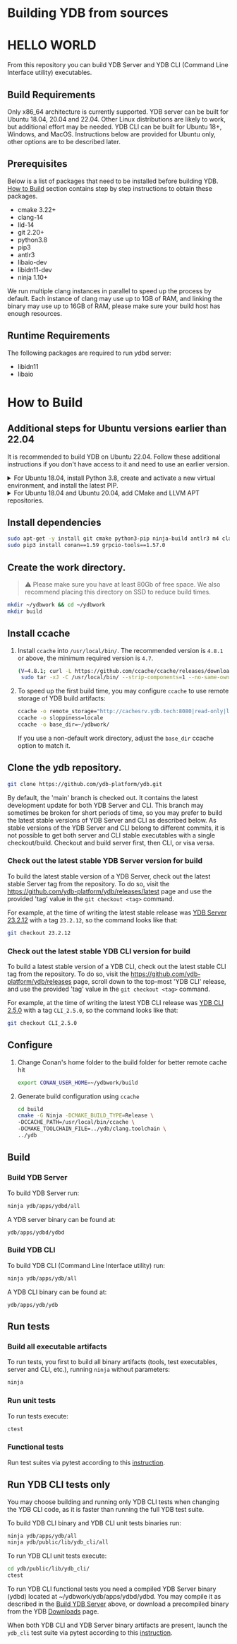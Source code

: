 # Building YDB from sources
# HELLO WORLD
From this repository you can build YDB Server and YDB CLI (Command Line Interface utility) executables.

## Build Requirements

Only x86_64 architecture is currently supported.
YDB server can be built for Ubuntu 18.04, 20.04 and 22.04. Other Linux distributions are likely to work, but additional effort may be needed.
YDB CLI can be built for Ubuntu 18+, Windows, and MacOS. Instructions below are provided for Ubuntu only, other options are to be described later.

## Prerequisites

Below is a list of packages that need to be installed before building YDB. [How to Build](#how-to-build) section contains step by step instructions to obtain these packages.

 - cmake 3.22+
 - clang-14
 - lld-14
 - git 2.20+
 - python3.8
 - pip3
 - antlr3
 - libaio-dev
 - libidn11-dev
 - ninja 1.10+

We run multiple clang instances in parallel to speed up the process by default. Each instance of clang may use up to 1GB of RAM, and linking the binary may use up to 16GB of RAM, please make sure your build host has enough resources.

## Runtime Requirements
 The following packages are required to run ydbd server:

 - libidn11
 - libaio

# How to Build

## Additional steps for Ubuntu versions earlier than 22.04

It is recommended to build YDB on Ubuntu 22.04. Follow these additional instructions if you don't have access to it and need to use an earlier version.

<details>
   <summary>For Ubuntu 18.04, install Python 3.8, create and activate a new virtual environment, and install the latest PIP.</summary>

   ```bash
   apt-get install python3.8 python3.8-venv python3-venv
   python3.8 -m venv ~/ydbwork/ve
   source ~/ydbwork/ve/bin/activate
   pip install -U pip
   ```
</details>

<details>
   <summary>For Ubuntu 18.04 and Ubuntu 20.04, add CMake and LLVM APT repositories.</summary>

   ```bash
   wget -O - https://apt.kitware.com/keys/kitware-archive-latest.asc | sudo apt-key add -
   echo "deb http://apt.kitware.com/ubuntu/ $(lsb_release -cs) main" | sudo tee /etc/apt/sources.list.d/kitware.list >/dev/null
   
   wget -O - https://apt.llvm.org/llvm-snapshot.gpg.key | sudo apt-key add -
   echo "deb http://apt.llvm.org/$(lsb_release -cs)/ llvm-toolchain-$(lsb_release -cs)-14 main" | sudo tee /etc/apt/sources.list.d/llvm.list >/dev/null
   
   sudo apt-get update
   
   ```

</details>

## Install dependencies

```bash
sudo apt-get -y install git cmake python3-pip ninja-build antlr3 m4 clang-14 lld-14 libidn11-dev libaio1 libaio-dev llvm-14
sudo pip3 install conan==1.59 grpcio-tools==1.57.0

```

## Create the work directory. 
> :warning: Please make sure you have at least 80Gb of free space. We also recommend placing this directory on SSD to reduce build times.

```bash
mkdir ~/ydbwork && cd ~/ydbwork
mkdir build
```

## Install ccache

1. Install `ccache` into `/usr/local/bin/`. The recommended version is `4.8.1` or above, the minimum required version is `4.7`.
    ```bash
    (V=4.8.1; curl -L https://github.com/ccache/ccache/releases/download/v${V}/ccache-${V}-linux-x86_64.tar.xz | \
     sudo tar -xJ -C /usr/local/bin/ --strip-components=1 --no-same-owner ccache-${V}-linux-x86_64/ccache)
    ```

2. To speed up the first build time, you may configure `ccache` to use remote storage of YDB build artifacts:
    ```bash
    ccache -o remote_storage="http://cachesrv.ydb.tech:8080|read-only|layout=bazel"
    ccache -o sloppiness=locale 
    ccache -o base_dir=~/ydbwork/
    ```
   If you use a non-default work directory, adjust the `base_dir` ccache option to match it.

## Clone the ydb repository.

```bash
git clone https://github.com/ydb-platform/ydb.git
```

By default, the 'main' branch is checked out. It contains the latest development update for both YDB Server and CLI. This branch may sometimes be broken for short periods of time, so you may prefer to build the latest stable versions of YDB Server and CLI as described below. As stable versions of the YDB Server and CLI belong to different commits, it is not possible to get both server and CLI stable executables with a single checkout/build. Checkout and build server first, then CLI, or visa versa.

### Check out the latest stable YDB Server version for build

To build the latest stable version of a YDB Server, check out the latest stable Server tag from the repository. To do so, visit the https://github.com/ydb-platform/ydb/releases/latest page and use the provided 'tag' value in the `git checkout <tag>` command.

For example, at the time of writing the latest stable release was [YDB Server 23.2.12](https://github.com/ydb-platform/ydb/releases/tag/23.2.12) with a tag `23.2.12`, so the command looks like that:

```bash
git checkout 23.2.12
```

### Check out the latest stable YDB CLI version for build

To build a latest stable version of a YDB CLI, check out the latest stable CLI tag from the repository. To do so, visit the https://github.com/ydb-platform/ydb/releases page, scroll down to the top-most 'YDB CLI' release, and use the provided 'tag' value in the `git checkout <tag>` command.

For example, at the time of writing the latest YDB CLI release was [YDB CLI 2.5.0](https://github.com/ydb-platform/ydb/releases/tag/CLI_2.5.0) with a tag `CLI_2.5.0`, so the command looks like that:

```bash
git checkout CLI_2.5.0
```

## Configure

1. Change Conan's home folder to the build folder for better remote cache hit 
    ```bash
    export CONAN_USER_HOME=~/ydbwork/build
    ```

2. Generate build configuration using `ccache`
    ```bash
    cd build
    cmake -G Ninja -DCMAKE_BUILD_TYPE=Release \
    -DCCACHE_PATH=/usr/local/bin/ccache \
    -DCMAKE_TOOLCHAIN_FILE=../ydb/clang.toolchain \
    ../ydb  
    ```

## Build 

### Build YDB Server

To build YDB Server run:
```bash
ninja ydb/apps/ydbd/all
```

A YDB server binary can be found at:
```
ydb/apps/ydbd/ydbd
```

### Build YDB CLI

To build YDB CLI (Command Line Interface utility) run:
```bash
ninja ydb/apps/ydb/all
```

A YDB CLI binary can be found at:
```
ydb/apps/ydb/ydb
```

## Run tests

### Build all executable artifacts

To run tests, you first to build all binary artifacts (tools, test executables, server and CLI, etc.), running `ninja` without parameters:
```bash
ninja
```

### Run unit tests

To run tests execute:
```bash
ctest
```

### Functional tests

Run test suites via pytest according to this [instruction](ydb/tests/functional/README.md).

## Run YDB CLI tests only

You may choose building and running only YDB CLI tests when changing the YDB CLI code, as it is faster than running the full YDB test suite.

To build YDB CLI binary and YDB CLI unit tests binaries run:
```bash
ninja ydb/apps/ydb/all
ninja ydb/public/lib/ydb_cli/all
```

To run YDB CLI unit tests execute:
```bash
cd ydb/public/lib/ydb_cli/
ctest
```

To run YDB CLI functional tests you need a compiled YDB Server binary (ydbd) located at ~/ydbwork/ydb/apps/ydbd/ydbd. You may compile it as described in the [Build YDB Server](#build-ydb-server) above, or download a precompiled binary from the YDB [Downloads](https://ydb.tech/en/docs/downloads/#ydb-server) page.

When both YDB CLI and YDB Server binary artifacts are present, launch the `ydb_cli` test suite via pytest according to this [instruction](ydb/tests/functional/README.md).
